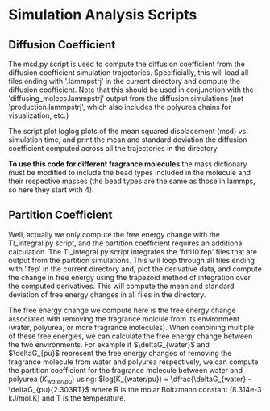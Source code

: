 # Simulation Analysis Scripts

## Diffusion Coefficient
The msd.py script is used to compute the diffusion coefficient from the diffusion coefficient simulation trajectories. Specificially, this will load all files ending with '.lammpstrj' in the current directory and compute the diffusion coefficient. Note that this should be used in conjunction with the 'diffusing_molecs.lammpstrj' output from the diffusion simulations (not 'production.lammpstrj', which also includes the polyurea chains for visualization, etc.)

The script plot loglog plots of the mean squared displacement (msd) vs. simulation time,  and print the mean and standard deviation the diffusion coefficient computed across all the trajectories in the directory.

**To use this code for different fragrance molecules** the mass dictionary must be modified to include the bead types included in the molecule and their respective masses (the bead types are the same as those in lammps, so here they start with 4).

## Partition Coefficient
Well, actually we only compute the free energy change with the TI_integral.py script, and the partition coefficient requires an additional calculation. The TI_integral.py script integrates the 'fdti10.fep' files that are output from the partition simulations. This will loop through all files ending with '.fep' in the current directory and, plot the derivative data, and compute the change in free energy using the trapezoid method of integration over the computed derivatives. This will compute the mean and standard deviation of free energy changes in all files in the directory.

The free energy change we compute here is the free energy change associated with removing the fragrance molcule from its environment (water, polyurea, or more fragrance molecules).
When combining multiple of these free energies, we can calculate the free energy change between the two environments. For example if $\deltaG_{water}$ and $\deltaG_{pu}$ represent the free energy changes of removing the fragrance molecule from water and polyurea respectively, we can compute the partition coefficient for the fragrance molecule between water and polyurea ($K_{water/pu}$) using:
$log(K_{water/pu}) = \dfrac{\deltaG_{water} - \deltaG_{pu}{2.303RT}$ where R is the molar Boltzmann constant (8.314e-3 kJ/mol.K) and T is the temperature.

